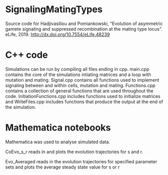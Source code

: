 # SignalingMatingTypes
Source code for Hadjivasiliou and Pomiankowski, "Evolution of asymmetric gamete signaling and suppressed recombination at the mating type locus". eLife, 2019. http://dx.doi.org/10.7554/eLife.48239

# C++ code
Simulations can be run by compiling all files ending in cpp. main.cpp contains the core of the simulations intiating matrices and a loop with mutation and mating. Signal.cpp contains all functions used to implement signaling between and within cells, mutation and mating. Functions.cpp contains a collection of general functions that are used throughout the code. InitiationFunctions.cpp includes functions used to initialize matrices and WriteFiles.cpp includes functions that produce the output at the end of the simulation.


# Mathematica notebooks
Mathematica was used to analyse simulated data. 

CoEvo_s_r reads in and plots the evolution trajectories for s and r.

Evo_Averaged reads in the evolution trajectories for specified parameter sets and plots the average steady state value for s or r
